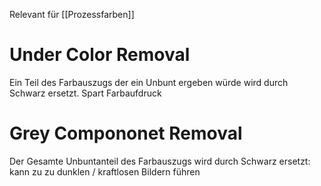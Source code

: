 Relevant für [[Prozessfarben]]
# Under Color Removal

Ein Teil des Farbauszugs der ein Unbunt ergeben würde wird durch Schwarz ersetzt. Spart Farbaufdruck

# Grey Compononet Removal

Der Gesamte Unbuntanteil des Farbauszugs wird durch Schwarz ersetzt: kann zu zu dunklen / kraftlosen Bildern führen
